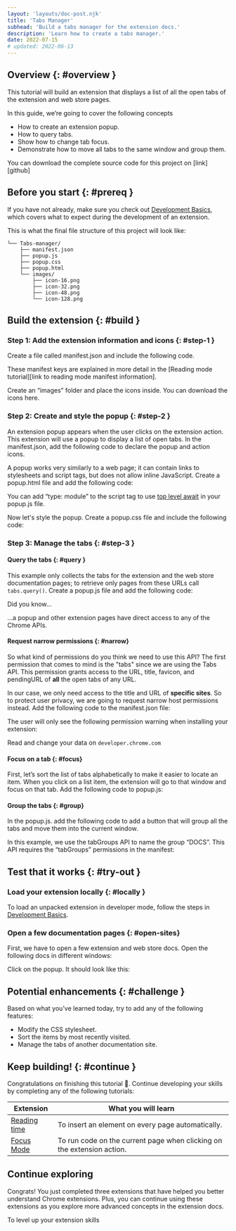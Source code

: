 ```yaml
---
layout: 'layouts/doc-post.njk'
title: 'Tabs Manager'
subhead: 'Build a tabs manager for the extension docs.'
description: 'Learn how to create a tabs manager.'
date: 2022-07-15
# updated: 2022-06-13
---
```


## Overview {: #overview }

This tutorial will build an extension that displays a list of all the open tabs of the extension and web store pages. 

In this guide, we’re going to cover the following concepts

- How to create an extension popup.
- How to query tabs.
- Show how to change tab focus.
- Demonstrate how to move all tabs to the same window and group them.

You can download the complete source code for this project on [link][github]

## Before you start {: #prereq }

If you have not already, make sure you check out [Development Basics][doc-dev-basics], which covers what to expect during the development of an extension.

This is what the final file structure of this project will look like: 

```text
└── Tabs-manager/
    ├── manifest.json
    ├── popup.js
    ├── popup.css
    ├── popup.html
    └── images/
        ├── icon-16.png
        ├── icon-32.png
        ├── icon-48.png
        └── icon-128.png
```

## Build the extension {: #build }

### Step 1: Add the extension information and icons {: #step-1 }

Create a file called manifest.json and include the following code.

<!-- <MANIFEST CODE GOES HERE> -->

These manifest keys are explained in more detail in the [Reading mode tutorial][link to reading mode manifest information]. 

Create an “images” folder and place the icons inside. You can download the icons here.

### Step 2: Create and style the popup {: #step-2 }

An extension popup appears when the user clicks on the extension action. This extension will use a popup to display a list of open tabs. In the manifest.json, add the following code to declare the popup and action icons.

<!-- <Manifest.action.popup code> -->

A popup works very similarly to a web page; it can contain links to stylesheets and script tags, but does not allow inline JavaScript. Create a popup.html file and add the following code:

<!-- <Popup HTML code> -->

You can add “type: module” to the script tag to use [top level await][mdn-top-level] in your popup.js file.

Now let's style the popup. Create a popup.css file and include the following code:

<!-- <Popup.css Stylesheet code> -->

### Step 3: Manage the tabs {: #step-3 }

#### Query the tabs {: #query }

This example only collects the tabs for the extension and the web store documentation pages; to retrieve only pages from these URLs call `tabs.query()`. Create a popup.js file and add the following code:

<!-- <Popup.js tabs.query code> -->

Did you know...

...a popup and other extension pages have direct access to any of the Chrome APIs.

#### Request narrow permissions {: #narrow}

So what kind of permissions do you think we need to use this API? The first permission that comes to mind is the "tabs" since we are using the Tabs API. This permission grants access to the URL, title, favicon, and pendingURL of **all** the open tabs of any URL.

In our case, we only need access to the title and URL of **specific sites**. So to protect user privacy, we are going to request narrow host permissions instead. Add the following code to the manifest.json file:

<!-- <MANIFEST HOST PERMS> -->

The user will only see the following permission warning when installing your extension:

Read and change your data on `developer.chrome.com`

#### Focus on a tab {: #focus}

First, let’s sort the list of tabs alphabetically to make it easier to locate an item. When you click on a list item, the extension will go to that window and focus on that tab. Add the following code to popup.js:

<!-- <sort and focus code> -->

#### Group the tabs {: #group}

In the popup.js. add the following code to add a button that will group all the tabs and move them into the current window.

<!-- <group tabs code> -->

In this example, we use the tabGroups API to name the group “DOCS”. This API requires the “tabGroups” permissions in the manifest:

<!-- <Manifest.perms.grouptabs> -->

## Test that it works {: #try-out }

### Load your extension locally {: #locally }

To load an unpacked extension in developer mode, follow the steps in [Development Basics][doc-dev-basics].

### Open a few documentation pages {: #open-sites}

First, we have to open a few extension and web store docs. Open the following docs in different windows:

<!-- <TODO Add links to doc pages> -->

Click on the popup. It should look like this:

<!-- <SCREENSHOT GOES HERE> -->

## Potential enhancements {: #challenge }

Based on what you’ve learned today, try to add any of the following features:

- Modify the CSS stylesheet.
- Sort the items by most recently visited.
- Manage the tabs of another documentation site.


## Keep building! {: #continue }

Congratulations on finishing this tutorial 🎉. Continue developing your skills by completing any of the following tutorials:

| Extension                        | What you will learn                                                    |
|----------------------------------|------------------------------------------------------------------------|
| [Reading time][tut-reading-time] | To insert an element on every page automatically.                      |
| [Focus Mode][tut-focus-mode]     | To run code on the current page when clicking on the extension action. |

## Continue exploring

Congrats! You just completed three extensions that have helped you better understand Chrome extensions. Plus, you can continue using these extensions as you explore more advanced concepts in the extension docs.

<!-- WIP: ideas https://developer.mozilla.org/en-US/docs/Mozilla/Add-ons/WebExtensions/What_next_#continue_your_learning_experience -->

To level up your extension skills
 
[doc-dev-basics]: /docs/extensions/mv3/getstarted/development-basics
[mdn-top-level]: https://developer.mozilla.org/docs/Web/JavaScript/Reference/Operators/await#top_level_await
[tut-focus-mode]: /docs/extensions/mv3/getstarted/tut-focus-mode
[tut-reading-time]: /docs/extensions/mv3/getstarted/tut-reading-time


